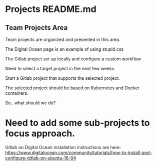 # Projects README.md

## Team Projects Area

Team projects are organized and presented in this area.

The Digital Ocean page is an example of using stupid.css

The Gitlab project set up locally and configure a custom workflow

Need to select a target project in the next few weeks.

Start a Gitlab project that supports the selected project.

The selected project should be based on Kubernetes and Docker containers.

So.. what should we do?

# Need to add some sub-projects to focus approach.
Gitlab on Digital Ocean installation instructions are here:
  https://www.digitalocean.com/community/tutorials/how-to-install-and-configure-gitlab-on-ubuntu-16-04
